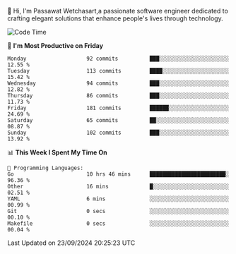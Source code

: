 
👋 Hi, I'm Passawat Wetchasart,a passionate software engineer dedicated to crafting elegant solutions that enhance people's lives through technology.


<!--START_SECTION:waka-->
![Code Time](http://img.shields.io/badge/Code%20Time-1%2C808%20hrs%2039%20mins-blue)

📅 **I'm Most Productive on Friday** 

```text
Monday                   92 commits          ███░░░░░░░░░░░░░░░░░░░░░░   12.55 % 
Tuesday                  113 commits         ████░░░░░░░░░░░░░░░░░░░░░   15.42 % 
Wednesday                94 commits          ███░░░░░░░░░░░░░░░░░░░░░░   12.82 % 
Thursday                 86 commits          ███░░░░░░░░░░░░░░░░░░░░░░   11.73 % 
Friday                   181 commits         ██████░░░░░░░░░░░░░░░░░░░   24.69 % 
Saturday                 65 commits          ██░░░░░░░░░░░░░░░░░░░░░░░   08.87 % 
Sunday                   102 commits         ███░░░░░░░░░░░░░░░░░░░░░░   13.92 % 
```


📊 **This Week I Spent My Time On** 

```text
💬 Programming Languages: 
Go                       10 hrs 46 mins      ████████████████████████░   96.36 % 
Other                    16 mins             █░░░░░░░░░░░░░░░░░░░░░░░░   02.51 % 
YAML                     6 mins              ░░░░░░░░░░░░░░░░░░░░░░░░░   00.99 % 
Git                      0 secs              ░░░░░░░░░░░░░░░░░░░░░░░░░   00.10 % 
Makefile                 0 secs              ░░░░░░░░░░░░░░░░░░░░░░░░░   00.04 % 
```


 Last Updated on 23/09/2024 20:25:23 UTC
<!--END_SECTION:waka-->

<!--
**markpassawat/markpassawat** is a ✨ _special_ ✨ repository because its `README.md` (this file) appears on your GitHub profile.

Here are some ideas to get you started:

- 🔭 I’m currently working on ...
- 🌱 I’m currently learning ...
- 👯 I’m looking to collaborate on ...
- 🤔 I’m looking for help with ...
- 💬 Ask me about ...
- 📫 How to reach me: ...
- 😄 Pronouns: He/Him
- ⚡ Fun fact: ...
-->
